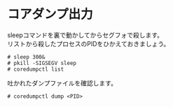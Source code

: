 # コアダンプ出力
sleepコマンドを裏で動かしてからセグフォで殺します。  
リストから殺したプロセスのPIDをひかえておきましょう。
```
# sleep 300&
# pkill -SIGSEGV sleep
# coredumpctl list
```
吐かれたダンプファイルを確認します。
```
# coredumpctl dump <PID>
```
